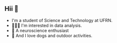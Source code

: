 ## Hii 👋
- I'm a student of Science and Technology at UFRN.
- 👩🏽‍💻 I'm interested in data analysis.
- 🧠 A neuroscience enthusiast
- 🐶 And I love dogs and outdoor activities.

<!--
**LuanaMendonc4/LuanaMendonc4** is a ✨ _special_ ✨ repository because its `README.md` (this file) appears on your GitHub profile.

Here are some ideas to get you started:

- 🔭 I’m currently working on ...
- 🌱 I’m currently learning ...
- 👯 I’m looking to collaborate on ...
- 🤔 I’m looking for help with ...
- 💬 Ask me about ...
- 📫 How to reach me: ...
- 😄 Pronouns: ...
- ⚡ Fun fact: ...
-->
